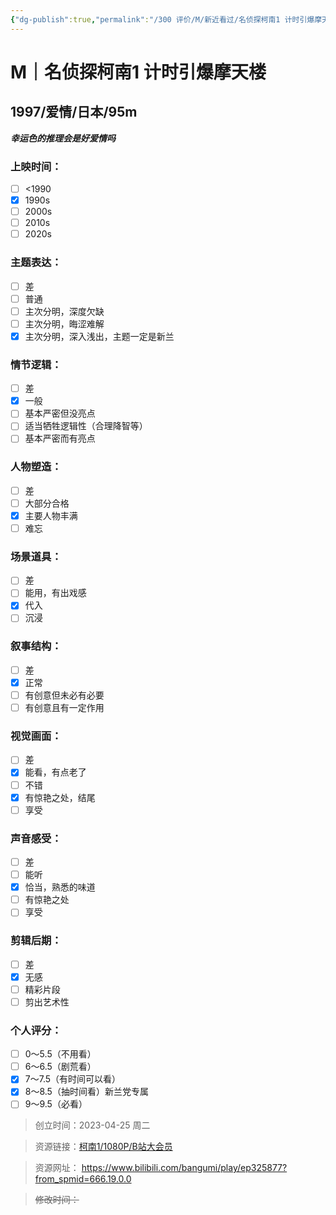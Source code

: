 ```yaml
---
{"dg-publish":true,"permalink":"/300 评价/M/新近看过/名侦探柯南1 计时引爆摩天楼/","title":"名侦探柯南1 计时引爆摩天楼","tags":["M","推理","爱情"],"created":"2023-04-25T22:29:32.292+08:00","updated":"2024-01-12T12:02:07.087+08:00"}
---
```



# M｜名侦探柯南1 计时引爆摩天楼
## 1997/爱情/日本/95m
***幸运色的推理会是好爱情吗***
### 上映时间：
- [ ] <1990
- [x] 1990s
- [ ] 2000s
- [ ] 2010s
- [ ] 2020s
### 主题表达：
- [ ] 差
- [ ] 普通
- [ ] 主次分明，深度欠缺
- [ ] 主次分明，晦涩难解
- [x] 主次分明，深入浅出，主题一定是新兰
### 情节逻辑：
- [ ] 差
- [x] 一般
- [ ] 基本严密但没亮点
- [ ] 适当牺牲逻辑性（合理降智等）
- [ ] 基本严密而有亮点
### 人物塑造：
- [ ] 差
- [ ] 大部分合格
- [x] 主要人物丰满
- [ ] 难忘
### 场景道具：
- [ ] 差
- [ ] 能用，有出戏感
- [x] 代入
- [ ] 沉浸
### 叙事结构：
- [ ] 差
- [x] 正常
- [ ] 有创意但未必有必要
- [ ] 有创意且有一定作用
### 视觉画面：
- [ ] 差
- [x] 能看，有点老了
- [ ] 不错
- [x] 有惊艳之处，结尾
- [ ] 享受
### 声音感受：
- [ ] 差
- [ ] 能听
- [x] 恰当，熟悉的味道
- [ ] 有惊艳之处
- [ ] 享受
### 剪辑后期：
- [ ] 差
- [x] 无感
- [ ] 精彩片段
- [ ] 剪出艺术性
### 个人评分：
- [ ] 0～5.5（不用看）
- [ ] 6～6.5（剧荒看）
- [x] 7～7.5（有时间可以看）
- [x] 8～8.5（抽时间看）新兰党专属
- [ ] 9～9.5（必看）

>创立时间：2023-04-25 周二

>资源链接：[柯南1/1080P/B站大会员](https://www.bilibili.com/bangumi/play/ep325877?from_spmid=666.19.0.0)

>资源网址：
>https://www.bilibili.com/bangumi/play/ep325877?from_spmid=666.19.0.0

>~~修改时间：~~



